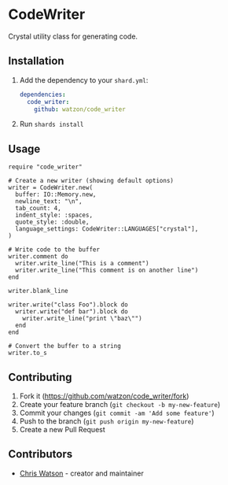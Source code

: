 # CodeWriter

Crystal utility class for generating code.

## Installation

1. Add the dependency to your `shard.yml`:

   ```yaml
   dependencies:
     code_writer:
       github: watzon/code_writer
   ```

2. Run `shards install`

## Usage

```crystal
require "code_writer"

# Create a new writer (showing default options)
writer = CodeWriter.new(
  buffer: IO::Memory.new,
  newline_text: "\n",
  tab_count: 4,
  indent_style: :spaces,
  quote_style: :double,
  language_settings: CodeWriter::LANGUAGES["crystal"],
)

# Write code to the buffer
writer.comment do
  writer.write_line("This is a comment")
  writer.write_line("This comment is on another line")
end

writer.blank_line

writer.write("class Foo").block do
  writer.write("def bar").block do
    writer.write_line("print \"baz\"")
  end
end

# Convert the buffer to a string
writer.to_s
```

## Contributing

1. Fork it (<https://github.com/watzon/code_writer/fork>)
2. Create your feature branch (`git checkout -b my-new-feature`)
3. Commit your changes (`git commit -am 'Add some feature'`)
4. Push to the branch (`git push origin my-new-feature`)
5. Create a new Pull Request

## Contributors

- [Chris Watson](https://github.com/watzon) - creator and maintainer
